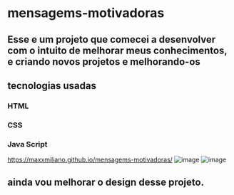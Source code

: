 # mensagems-motivadoras
## Esse e um projeto que comecei a desenvolver com o intuito de melhorar meus conhecimentos, e criando novos projetos e melhorando-os 
## tecnologias usadas 
### HTML
### CSS
### Java Script
https://maxxmiliano.github.io/mensagems-motivadoras/
![image](https://user-images.githubusercontent.com/72661974/229662008-2b7fa675-0237-40fa-9c88-1b87ae93a728.png)
![image](https://user-images.githubusercontent.com/72661974/229678141-82b425f0-da99-4139-81d1-b0783ce51a93.png)


## ainda vou melhorar o design desse projeto.
